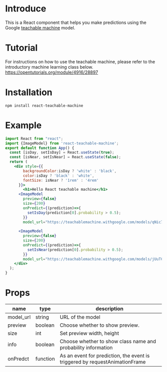 # Introduce
This is a React component that helps you make predictions using the Google [teachable machine](https://teachablemachine.withgoogle.com/) model. 
# Tutorial
For instructions on how to use the teachable machine, please refer to the introductory machine learning class below. https://opentutorials.org/module/4916/28897

# Installation
`npm install react-teachable-machine`

# Example
```jsx
import React from "react";
import {ImageModel} from 'react-teachable-machine';
export default function App() {
  const [isDay, setIsDay] = React.useState(true);
  const [isNear, setIsNear] = React.useState(false);
  return (
    <div style={{
        backgroundColor:isDay ? 'white' : 'black',
        color:isDay ? 'black' : 'white',
        fontSize: isNear ? '1rem' : '4rem'
      }}>
        <h1>Hello React teachable machine</h1>
      <ImageModel 
        preview={false}
        size={200}
        onPredict={(prediction)=>{
          setIsDay(prediction[0].probability > 0.5);
        }} 
        model_url="https://teachablemachine.withgoogle.com/models/qNic7uOOY/"></ImageModel>
      
      <ImageModel 
        preview={false}
        size={200}
        onPredict={(prediction)=>{
          setIsNear(prediction[0].probability > 0.5);
        }} 
        model_url="https://teachablemachine.withgoogle.com/models/jUuTCb6YD/"></ImageModel>
    </div>
  );
}

```

# Props
|name|type|description|
|--|--|--|
|model_url|string|URL of the model|
|preview|boolean|Choose whether to show preview.|
|size|int|Set preview width, height|
|info|boolean|Choose whether to show class name and probability information|
|onPredct|function|As an event for prediction, the event is triggered by requestAnimationFrame|